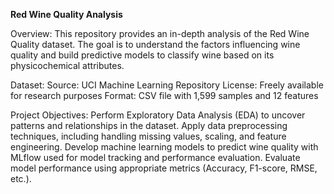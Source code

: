 **Red Wine Quality Analysis**

Overview:
This repository provides an in-depth analysis of the Red Wine Quality dataset. The goal is to understand the factors influencing wine quality and build predictive models to classify wine based on its physicochemical attributes.

Dataset:
Source: UCI Machine Learning Repository
License: Freely available for research purposes
Format: CSV file with 1,599 samples and 12 features

Project Objectives:
Perform Exploratory Data Analysis (EDA) to uncover patterns and relationships in the dataset.
Apply data preprocessing techniques, including handling missing values, scaling, and feature engineering.
Develop machine learning models to predict wine quality with MLflow used for model tracking and performance evaluation.
Evaluate model performance using appropriate metrics (Accuracy, F1-score, RMSE, etc.).
